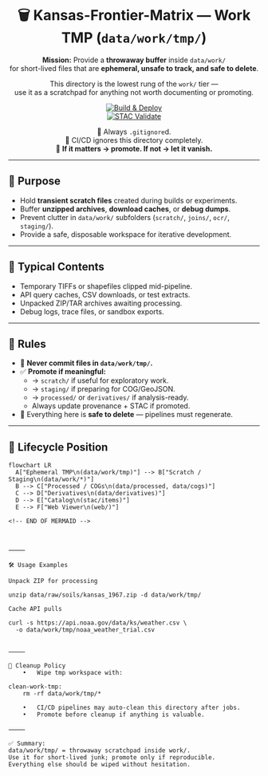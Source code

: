 <div align="center">

# 🗑️ Kansas-Frontier-Matrix — Work TMP (`data/work/tmp/`)

**Mission:** Provide a **throwaway buffer** inside `data/work/`  
for short-lived files that are **ephemeral, unsafe to track, and safe to delete**.  

This directory is the lowest rung of the `work/` tier —  
use it as a scratchpad for anything not worth documenting or promoting.  

[![Build & Deploy](https://github.com/bartytime4life/Kansas-Frontier-Matrix/actions/workflows/site.yml/badge.svg)](https://github.com/bartytime4life/Kansas-Frontier-Matrix/actions/workflows/site.yml)  
[![STAC Validate](https://github.com/bartytime4life/Kansas-Frontier-Matrix/actions/workflows/stac-badges.yml/badge.svg)](https://github.com/bartytime4life/Kansas-Frontier-Matrix/actions/workflows/stac-badges.yml)

📌 Always `.gitignore`d.  
📌 CI/CD ignores this directory completely.  
📌 **If it matters → promote. If not → let it vanish.**

</div>

---

## 🎯 Purpose

- Hold **transient scratch files** created during builds or experiments.  
- Buffer **unzipped archives**, **download caches**, or **debug dumps**.  
- Prevent clutter in `data/work/` subfolders (`scratch/`, `joins/`, `ocr/`, `staging/`).  
- Provide a safe, disposable workspace for iterative development.  

---

## 📂 Typical Contents

- Temporary TIFFs or shapefiles clipped mid-pipeline.  
- API query caches, CSV downloads, or test extracts.  
- Unpacked ZIP/TAR archives awaiting processing.  
- Debug logs, trace files, or sandbox exports.  

---

## 🚦 Rules

- 🚫 **Never commit files in `data/work/tmp/`.**  
- ✅ **Promote if meaningful:**  
  - → `scratch/` if useful for exploratory work.  
  - → `staging/` if preparing for COG/GeoJSON.  
  - → `processed/` or `derivatives/` if analysis-ready.  
  - Always update provenance + STAC if promoted.  
- 🧹 Everything here is **safe to delete** — pipelines must regenerate.  

---

## 🔄 Lifecycle Position

```mermaid
flowchart LR
  A["Ephemeral TMP\n(data/work/tmp)"] --> B["Scratch / Staging\n(data/work/*)"]
  B --> C["Processed / COGs\n(data/processed, data/cogs)"]
  C --> D["Derivatives\n(data/derivatives)"]
  D --> E["Catalog\n(stac/items)"]
  E --> F["Web Viewer\n(web/)"]

<!-- END OF MERMAID -->



⸻

🛠️ Usage Examples

Unpack ZIP for processing

unzip data/raw/soils/kansas_1967.zip -d data/work/tmp/

Cache API pulls

curl -s https://api.noaa.gov/data/ks/weather.csv \
  -o data/work/tmp/noaa_weather_trial.csv


⸻

🧹 Cleanup Policy
	•	Wipe tmp workspace with:

clean-work-tmp:
	rm -rf data/work/tmp/*

	•	CI/CD pipelines may auto-clean this directory after jobs.
	•	Promote before cleanup if anything is valuable.

⸻

✅ Summary:
data/work/tmp/ = throwaway scratchpad inside work/.
Use it for short-lived junk; promote only if reproducible.
Everything else should be wiped without hesitation.